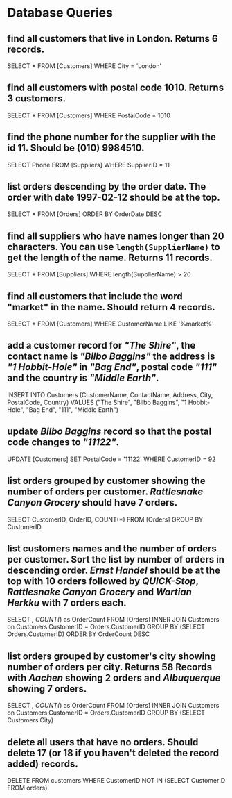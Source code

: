 # Database Queries

## find all customers that live in London. Returns 6 records.

SELECT \*
FROM [Customers]
WHERE City = 'London'

## find all customers with postal code 1010. Returns 3 customers.

SELECT \*
FROM [Customers]
WHERE PostalCode = 1010

## find the phone number for the supplier with the id 11. Should be (010) 9984510.

SELECT Phone
FROM [Suppliers]
WHERE SupplierID = 11

## list orders descending by the order date. The order with date 1997-02-12 should be at the top.

SELECT \*
FROM [Orders]
ORDER BY OrderDate DESC

## find all suppliers who have names longer than 20 characters. You can use `length(SupplierName)` to get the length of the name. Returns 11 records.

SELECT \*
FROM [Suppliers]
WHERE length(SupplierName) > 20

## find all customers that include the word "market" in the name. Should return 4 records.

SELECT \*
FROM [Customers]
WHERE CustomerName LIKE '%market%'

## add a customer record for _"The Shire"_, the contact name is _"Bilbo Baggins"_ the address is _"1 Hobbit-Hole"_ in _"Bag End"_, postal code _"111"_ and the country is _"Middle Earth"_.

INSERT INTO Customers (CustomerName, ContactName, Address, City, PostalCode, Country)
VALUES ("The Shire", "Bilbo Baggins", "1 Hobbit-Hole", "Bag End", "111", "Middle Earth")

## update _Bilbo Baggins_ record so that the postal code changes to _"11122"_.

UPDATE [Customers]
SET PostalCode = '11122'
WHERE CustomerID = 92

## list orders grouped by customer showing the number of orders per customer. _Rattlesnake Canyon Grocery_ should have 7 orders.

SELECT CustomerID, OrderID, COUNT(\*)
FROM [Orders]
GROUP BY CustomerID

## list customers names and the number of orders per customer. Sort the list by number of orders in descending order. _Ernst Handel_ should be at the top with 10 orders followed by _QUICK-Stop_, _Rattlesnake Canyon Grocery_ and _Wartian Herkku_ with 7 orders each.

SELECT _, COUNT(_) as OrderCount FROM [Orders]
INNER JOIN Customers on Customers.CustomerID = Orders.CustomerID
GROUP BY (SELECT Orders.CustomerID)
ORDER BY OrderCount DESC

## list orders grouped by customer's city showing number of orders per city. Returns 58 Records with _Aachen_ showing 2 orders and _Albuquerque_ showing 7 orders.

SELECT _, COUNT(_) as OrderCount FROM [Orders]
INNER JOIN Customers on Customers.CustomerID = Orders.CustomerID
GROUP BY (SELECT Customers.City)

## delete all users that have no orders. Should delete 17 (or 18 if you haven't deleted the record added) records.

DELETE FROM customers WHERE CustomerID NOT IN (SELECT CustomerID FROM orders)

